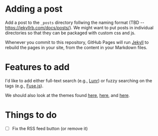 # Adding a post

Add a post to the `_posts` directory follwing the naming format (TBD -- https://jekyllrb.com/docs/posts/). We might want to put posts in individual directories so that they can be packaged with custom css and js.

Whenever you commit to this repository, GitHub Pages will run [Jekyll](https://jekyllrb.com/) to rebuild the pages in your site, from the content in your Markdown files.

# Features to add

I'd like to add either full-text search (e.g., [Lunr](https://lunrjs.com/)) or fuzzy searching on the tags (e.g., [Fuse.js](http://fusejs.io/)).

We should also look at the themes found [here](https://talk.jekyllrb.com/t/jekyll-theme-showcase-share-your-jekyll-themes/1382/15), [here](https://github.com/topics/jekyll-theme), and [here](https://github.com/jekyll/jekyll/wiki/Themes).

# Things to do

- [ ] Fix the RSS feed button (or remove it)

